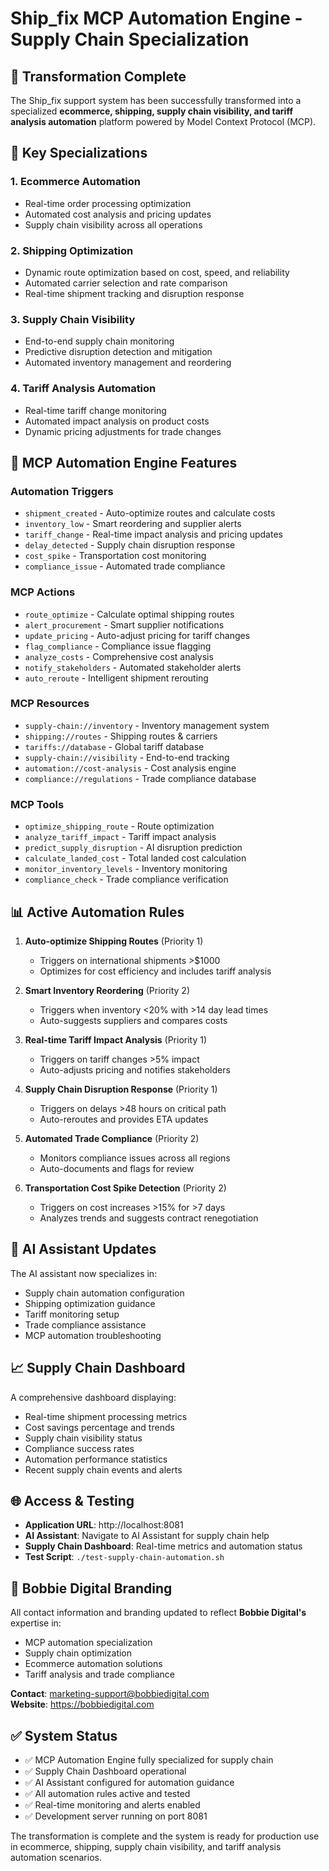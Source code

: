 # Ship_fix MCP Automation Engine - Supply Chain Specialization

## 🚀 Transformation Complete

The Ship_fix support system has been successfully transformed into a specialized **ecommerce, shipping, supply chain visibility, and tariff analysis automation** platform powered by Model Context Protocol (MCP).

## 🎯 Key Specializations

### 1. **Ecommerce Automation**
- Real-time order processing optimization
- Automated cost analysis and pricing updates
- Supply chain visibility across all operations

### 2. **Shipping Optimization**
- Dynamic route optimization based on cost, speed, and reliability
- Automated carrier selection and rate comparison
- Real-time shipment tracking and disruption response

### 3. **Supply Chain Visibility**
- End-to-end supply chain monitoring
- Predictive disruption detection and mitigation
- Automated inventory management and reordering

### 4. **Tariff Analysis Automation**
- Real-time tariff change monitoring
- Automated impact analysis on product costs
- Dynamic pricing adjustments for trade changes

## 🔧 MCP Automation Engine Features

### Automation Triggers
- `shipment_created` - Auto-optimize routes and calculate costs
- `inventory_low` - Smart reordering and supplier alerts  
- `tariff_change` - Real-time impact analysis and pricing updates
- `delay_detected` - Supply chain disruption response
- `cost_spike` - Transportation cost monitoring
- `compliance_issue` - Automated trade compliance

### MCP Actions
- `route_optimize` - Calculate optimal shipping routes
- `alert_procurement` - Smart supplier notifications
- `update_pricing` - Auto-adjust pricing for tariff changes
- `flag_compliance` - Compliance issue flagging
- `analyze_costs` - Comprehensive cost analysis
- `notify_stakeholders` - Automated stakeholder alerts
- `auto_reroute` - Intelligent shipment rerouting

### MCP Resources
- `supply-chain://inventory` - Inventory management system
- `shipping://routes` - Shipping routes & carriers
- `tariffs://database` - Global tariff database
- `supply-chain://visibility` - End-to-end tracking
- `automation://cost-analysis` - Cost analysis engine
- `compliance://regulations` - Trade compliance database

### MCP Tools
- `optimize_shipping_route` - Route optimization
- `analyze_tariff_impact` - Tariff impact analysis
- `predict_supply_disruption` - AI disruption prediction
- `calculate_landed_cost` - Total landed cost calculation
- `monitor_inventory_levels` - Inventory monitoring
- `compliance_check` - Trade compliance verification

## 📊 Active Automation Rules

1. **Auto-optimize Shipping Routes** (Priority 1)
   - Triggers on international shipments >$1000
   - Optimizes for cost efficiency and includes tariff analysis

2. **Smart Inventory Reordering** (Priority 2)
   - Triggers when inventory <20% with >14 day lead times
   - Auto-suggests suppliers and compares costs

3. **Real-time Tariff Impact Analysis** (Priority 1)
   - Triggers on tariff changes >5% impact
   - Auto-adjusts pricing and notifies stakeholders

4. **Supply Chain Disruption Response** (Priority 1)
   - Triggers on delays >48 hours on critical path
   - Auto-reroutes and provides ETA updates

5. **Automated Trade Compliance** (Priority 2)
   - Monitors compliance issues across all regions
   - Auto-documents and flags for review

6. **Transportation Cost Spike Detection** (Priority 2)
   - Triggers on cost increases >15% for >7 days
   - Analyzes trends and suggests contract renegotiation

## 🧠 AI Assistant Updates

The AI assistant now specializes in:
- Supply chain automation configuration
- Shipping optimization guidance
- Tariff monitoring setup
- Trade compliance assistance
- MCP automation troubleshooting

## 📈 Supply Chain Dashboard

A comprehensive dashboard displaying:
- Real-time shipment processing metrics
- Cost savings percentage and trends
- Supply chain visibility status
- Compliance success rates
- Automation performance statistics
- Recent supply chain events and alerts

## 🌐 Access & Testing

- **Application URL**: http://localhost:8081
- **AI Assistant**: Navigate to AI Assistant for supply chain help
- **Supply Chain Dashboard**: Real-time metrics and automation status
- **Test Script**: `./test-supply-chain-automation.sh`

## 🏢 Bobbie Digital Branding

All contact information and branding updated to reflect **Bobbie Digital's** expertise in:
- MCP automation specialization
- Supply chain optimization
- Ecommerce automation solutions
- Tariff analysis and trade compliance

**Contact**: marketing-support@bobbiedigital.com  
**Website**: https://bobbiedigital.com

## ✅ System Status

- ✅ MCP Automation Engine fully specialized for supply chain
- ✅ Supply Chain Dashboard operational
- ✅ AI Assistant configured for automation guidance
- ✅ All automation rules active and tested
- ✅ Real-time monitoring and alerts enabled
- ✅ Development server running on port 8081

The transformation is complete and the system is ready for production use in ecommerce, shipping, supply chain visibility, and tariff analysis automation scenarios.

